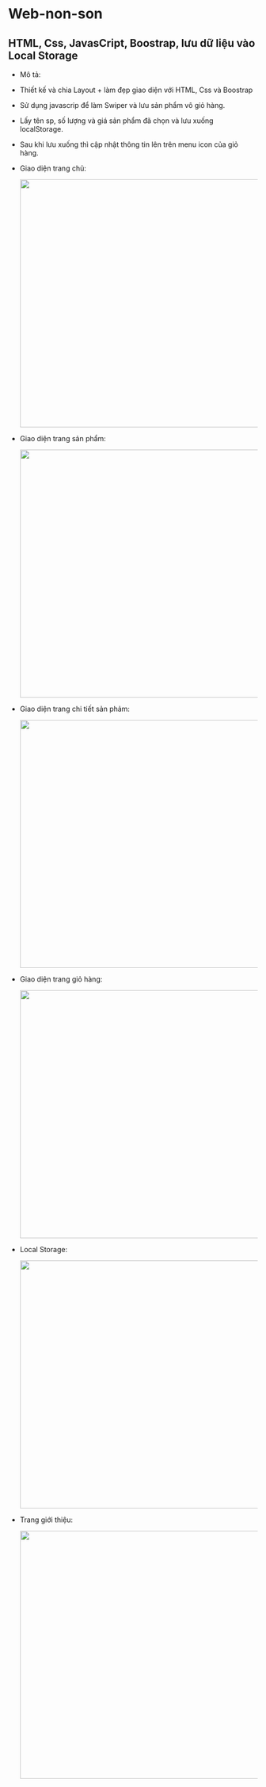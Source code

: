 # Web-non-son
## HTML, Css, JavasCript, Boostrap, lưu dữ liệu vào Local Storage
* Mô tả:
- Thiết kế và chia Layout + làm đẹp giao diện với HTML, Css và Boostrap
- Sử dụng javascrip để làm Swiper và lưu sản phẩm vô giỏ hàng.
- Lấy tên sp, số lượng và giá sản phẩm đã chọn và lưu xuống localStorage.
- Sau khi lưu xuống thì cập nhật thông tin lên trên menu icon của giỏ hàng.

- Giao diện trang chủ:

  <img src="https://user-images.githubusercontent.com/101527833/170023478-1e41660e-9684-4429-b204-eba211492538.png" width="500px" />
  
- Giao diện trang sản phẩm:

  <img src="https://user-images.githubusercontent.com/101527833/170105137-c01b138c-f729-42c0-9be6-656fee399377.png" width="500px" />
  
- Giao diện trang chi tiết sản phảm:

  <img src="https://user-images.githubusercontent.com/101527833/170105257-9f5d4f48-8d47-4fd2-a084-6c5f7f419901.png" width="500px" />
  
- Giao diện trang giỏ hàng:

  <img src="https://user-images.githubusercontent.com/101527833/170105415-8bec0839-cfbd-4f03-8463-66967f51ac6c.png" width="500px" />
  
- Local Storage:

  <img src="https://user-images.githubusercontent.com/101527833/170105489-cf2c47e9-ec6e-4d56-909c-8c4d41a36f14.png" width="500px" />
  
- Trang giới thiệu:

  <img src="https://user-images.githubusercontent.com/101527833/170105576-d4a49a9d-7e56-46d1-bc4e-4a01c6aaa72c.png" width="500px" />



  

  

